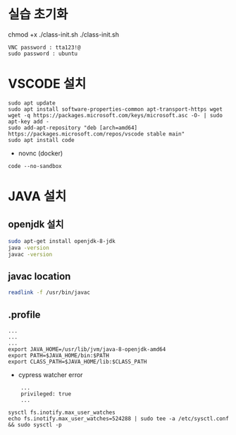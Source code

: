 # 실습 초기화
chmod +x ./class-init.sh
./class-init.sh

```
VNC password : tta123!@
sudo password : ubuntu
```


# VSCODE 설치
```
sudo apt update
sudo apt install software-properties-common apt-transport-https wget
wget -q https://packages.microsoft.com/keys/microsoft.asc -O- | sudo apt-key add -
sudo add-apt-repository "deb [arch=amd64] https://packages.microsoft.com/repos/vscode stable main"
sudo apt install code
```
- novnc (docker) 
```
code --no-sandbox
```

# JAVA 설치
## openjdk 설치
```bash
sudo apt-get install openjdk-8-jdk
java -version
javac -version
```

## javac location  
```bash
readlink -f /usr/bin/javac
```

## .profile
```
...
...
...
export JAVA_HOME=/usr/lib/jvm/java-8-openjdk-amd64
export PATH=$JAVA_HOME/bin:$PATH
export CLASS_PATH=$JAVA_HOME/lib:$CLASS_PATH
```

- cypress watcher error
```
    ...
    privileged: true
    ...
```    
```
sysctl fs.inotify.max_user_watches
echo fs.inotify.max_user_watches=524288 | sudo tee -a /etc/sysctl.conf && sudo sysctl -p
```

